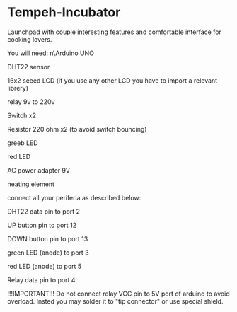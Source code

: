 # Tempeh-Incubator
Launchpad with couple interesting features and comfortable interface for cooking lovers.


You will need:
  n\Arduino UNO
 
  DHT22 sensor
  
  16x2 seeed LCD (if you use any other LCD you have to import a relevant librery)
  
  relay 9v to 220v
  
  Switch  x2
  
  Resistor 220 ohm  x2 (to avoid switch bouncing)
  
  greeb LED
  
  red LED
  
  AC power adapter 9V
  
  heating element
  
  
connect all your periferia as described below:

  DHT22 data pin to port 2
  
  UP button pin to port 12
  
  DOWN button pin to port 13
  
  green LED (anode) to port 3
  
  red LED (anode) to port 5
  
  Relay data pin to port 4
  
 
 !!!IMPORTANT!!!
 Do not connect relay VCC pin to 5V port of arduino to avoid overload. Insted you may solder it to "tip connector" or use special shield.
